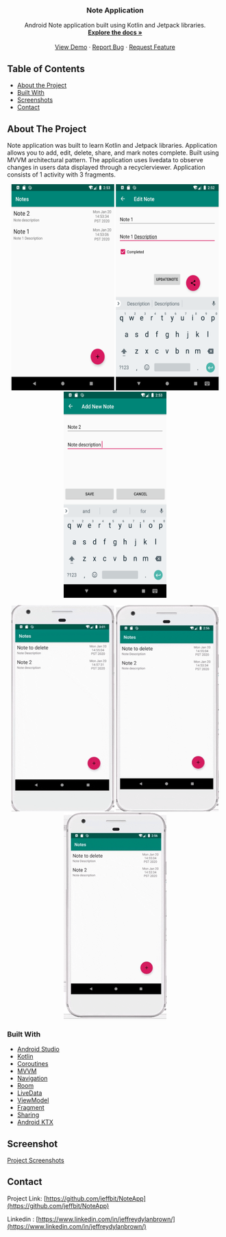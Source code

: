 
  <h3 align="center">Note Application</h3>

  <p align="center">
    Android Note application built using Kotlin and Jetpack libraries.
    <br />
    <a href="https://github.com/jeffbit/NoteApp"><strong>Explore the docs »</strong></a>
    <br />
    <br />
    <a href="https://github.com/jeffbit/NoteApp">View Demo</a>
    ·
    <a href="https://github.com/jeffbit/NoteApp/issues">Report Bug</a>
    ·
    <a href="https://github.com/jeffbit/NoteApp/issues">Request Feature</a>
  </p>
</p>



<!-- TABLE OF CONTENTS -->
## Table of Contents

* [About the Project](#about-the-project)
* [Built With](#built-with)
* [Screenshots](#screenshot)
* [Contact](#contact)



<!-- ABOUT THE PROJECT -->
## About The Project
Note application was built to learn Kotlin and Jetpack libraries. 
Application allows you to add, edit, delete, share, and mark notes complete.
Built using MVVM architectural pattern.
The application uses livedata to observe changes in users data displayed through a recyclerviewer.
Application consists of 1 activity with 3 fragments. 

<p align= "center">
    <img src="https://github.com/jeffbit/NoteApp/blob/master/screenshots/note_listview.png" alt="List view" width="240" height="480">
    <img src="https://github.com/jeffbit/NoteApp/blob/master/screenshots/note_updateview.png" alt="Update view" width="240" height="480">
    <img src="https://github.com/jeffbit/NoteApp/blob/master/screenshots/note_addview.png" alt="Add note view" width="240" height="480">
</p>
<p  align= "center">
    <img src="https://github.com/jeffbit/NoteApp/blob/master/screenshots/note_clicktodetail.gif" alt="Note click to detail" width="240" height="480">
<img src="https://github.com/jeffbit/NoteApp/blob/master/screenshots/note_markcomplete.gif" alt="Note marked complete" width="240" height="480">
    <img src="https://github.com/jeffbit/NoteApp/blob/master/screenshots/note_slidetodelete.gif" alt="Slide to delete note" width="240" height="480">
</p>





### Built With
* [Android Studio](https://developer.android.com/studio)
* [Kotlin](https://kotlinlang.org/)
* [Coroutines](https://kotlinlang.org/docs/reference/coroutines-overview.html)
* [MVVM](https://developer.android.com/jetpack/docs/guide)
* [Navigation](https://developer.android.com/guide/navigation)
* [Room](https://developer.android.com/topic/libraries/architecture/room)
* [LiveData](https://developer.android.com/topic/libraries/architecture/livedata)
* [ViewModel](https://developer.android.com/topic/libraries/architecture/viewmodel)
* [Fragment](https://developer.android.com/guide/components/fragments)
* [Sharing](https://developer.android.com/training/sharing)
* [Android KTX](https://developer.android.com/kotlin/ktx.html)




<!--- SCREENSHOTS ------------------------------------>
## Screenshot
[Project Screenshots](https://github.com/jeffbit/NoteApp/tree/master/Note%20Application%20Screenshots)







<!-- CONTACT ----------------------------------->
## Contact

Project Link: [https://github.com/jeffbit/NoteApp](https://github.com/jeffbit/NoteApp)

Linkedin : [https://www.linkedin.com/in/jeffreydylanbrown/](https://www.linkedin.com/in/jeffreydylanbrown/)









<!-- MARKDOWN LINKS & IMAGES -------------------------------------------------------------------------------------------------------------------------------->
<!-- https://www.markdownguide.org/basic-syntax/#reference-style-links -->
[linkedin-url]: https://linkedin.com/in/jeffreydylanbrown
[screenshots]: https://github.com/jeffbit/NoteApp/tree/master/Note%20Application%20Screenshots
